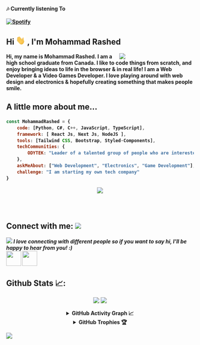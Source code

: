 <B>🎶 Currently listening To <br><br>
[![Spotify](https://novatorem-m7d2.vercel.app/api/spotify)](https://open.spotify.com/user/pqzbiwwhg591ymxwbiqg2urzt)

<h2> Hi <img src="https://raw.githubusercontent.com/ABSphreak/ABSphreak/master/gifs/Hi.gif" width="25px"> , I'm Mohammad Rashed</h2>

<img align='right' src='https://octodex.github.com/images/daftpunktocat-thomas.gif' width='200"'>

Hi, my name is Mohammad Rashed. I am a high school graduate from Canada. I like to code things from scratch, and enjoy bringing ideas to life in the browser & in real life! I am a Web Developer & a Video Games Developer. I love playing around with web design and electronics & hopefully creating something that makes people smile.


## A little more about me...  
```javascript
const MohammadRashed = {
	code: [Python, C#, C++, JavaScript, TypeScript],
	framework: [ React Js, Next Js, NodeJS ],
	tools: [Tailwind CSS, Bootstrap, Styled-Components],
	techCommunities: {
		ODYTEK: "Leader of a talented group of people who are interested in technology."
	},
	askMeAbout: ["Web Development", "Electronics", "Game Development"],
	challenge: "I am starting my own tech company"
}
```

<p align="center">
   
   <img align="center" src="https://github-readme-streak-stats.herokuapp.com?user=m7d2&theme=neon-dark"/>

</p>

## Connect with me: <img src="https://user-images.githubusercontent.com/53649201/99296951-8ef68900-286d-11eb-9bf3-fdb6cf13b585.gif" height="32px" style="padding-top: 50px;">
<img src="https://media.giphy.com/media/LnQjpWaON8nhr21vNW/giphy.gif" width="60"> <em><b>I love connecting with different people</b> so if you want to say <b>hi, I'll be happy to hear from you!</b> :)</em>  
[<img width='40' height='40' src="https://user-images.githubusercontent.com/64153988/126858102-f8eb952a-0273-41f6-add2-6ab7dab8cfe4.png"/>](https://www.linkedin.com/in/mohammad-rashed-9454391ab/)
[<img width='40' height='40' src="https://user-images.githubusercontent.com/64153988/126858150-193ef995-c8f9-4e46-ac2a-2a96f5897b4f.png"/>](https://twitter.com/m7d_syr) 
<br />

<summary><h2>Github Stats 📈:</h2></summary>
	
<p align="center">
  <img height= "180px" src="https://github-readme-stats-m7d2.vercel.app/api?username=m7d2&show_icons=true&title_color=ff0066&icon_color=bb2acf&text_color=00ffff&bg_color=00001a&count_private=true" />
  <img height= "180px" src="https://github-readme-stats.vercel.app/api/top-langs/?username=m7d2&title_color=ff0066&icon_color=bb2acf&text_color=00ffff&bg_color=00001a&layout=compact&hide=css" />
</p>

<details align="center">
  <summary>GitHub Activity Graph 📈</summary>
<p align="center">
  <img src="https://activity-graph.herokuapp.com/graph?username=m7d2&theme=xcode" />
</p>
</details>

<details align="center">
  <summary>GitHub Trophies 🏆</summary>
<p align="center">
  <a href="https://github.com/ryo-ma/github-profile-trophy" target="_blank">
    <img src="https://hacked-github-stat-trophies.vercel.app/?username=m7d2&column=4&margin-w=5&margin-h=5&rank=SECRET,SSS,SS,S,AAA,AA,A,B,C,UNKNOWN&theme=darkhub"/>
  </a>
</p>
</details>

<p><code><img height="20" src="https://komarev.com/ghpvc/?username=m7d2&color=blue"></code></p>




